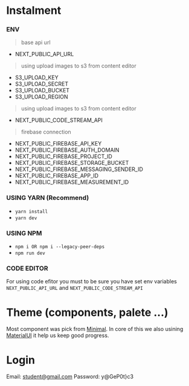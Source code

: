 
# Instalment

### ENV

> base api url
- NEXT_PUBLIC_API_URL
> 
> using upload images to s3 from content editor
- S3_UPLOAD_KEY
- S3_UPLOAD_SECRET
- S3_UPLOAD_BUCKET
- S3_UPLOAD_REGION

> using upload images to s3 from content editor

- NEXT_PUBLIC_CODE_STREAM_API

> firebase connection

- NEXT_PUBLIC_FIREBASE_API_KEY
- NEXT_PUBLIC_FIREBASE_AUTH_DOMAIN
- NEXT_PUBLIC_FIREBASE_PROJECT_ID
- NEXT_PUBLIC_FIREBASE_STORAGE_BUCKET
- NEXT_PUBLIC_FIREBASE_MESSAGING_SENDER_ID
- NEXT_PUBLIC_FIREBASE_APP_ID
- NEXT_PUBLIC_FIREBASE_MEASUREMENT_ID


### USING YARN (Recommend)

- `yarn install`
- `yarn dev`

### USING NPM

- `npm i OR npm i --legacy-peer-deps`
- `npm run dev`

### CODE EDITOR
For using code efitor you must to be sure you have set env variables ```NEXT_PUBLIC_API_URL``` and ```NEXT_PUBLIC_CODE_STREAM_API```

# Theme (components, palete ...)
Most component was pick from [Minimal](https://minimals.cc). In core of this we also usining [MaterialUI](https://mui.com/material-ui) it help us keep good progress.

# Login
Email: student@gmail.com
Password: y@GeP0t}c3

